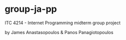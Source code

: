 # group-ja-pp

ITC 4214 - Internet Programming midterm group project 

by James Anastasopoulos & Panos Panagiotopoulos
